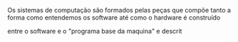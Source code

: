 Os sistemas de computação são formados pelas peças que compõe tanto a forma como entendemos os software até como o hardware é construído 

entre o software e o "programa base da maquina" e descrit
